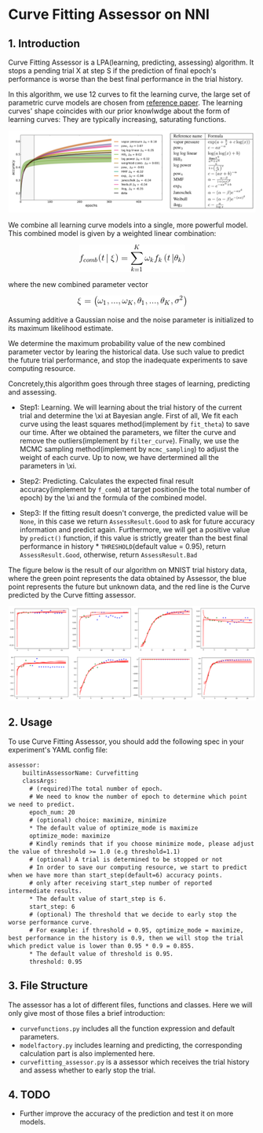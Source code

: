 Curve Fitting Assessor on NNI
===

## 1. Introduction
Curve Fitting Assessor is a LPA(learning, predicting, assessing) algorithm. It stops a pending trial X at step S if the prediction of final epoch's performance is worse than the best final performance in the trial history. 

In this algorithm, we use 12 curves to fit the learning curve, the large set of parametric curve models are chosen from [reference paper][1]. The learning curves' shape coincides with our prior knowlwdge about the form of learning curves: They are typically increasing, saturating functions.

<p align="center">
<img src="./learning_curve.PNG" alt="drawing"/>
</p>

We combine all learning curve models into a single, more powerful model. This combined model is given by a weighted linear combination:
<p align="center">
<img src="./f_comb.gif" alt="drawing"/>
</p>
where the new combined parameter vector
<p align="center">
<img src="./expression_xi.gif" alt="drawing"/>
</p>
Assuming additive a Gaussian noise and the noise parameter is initialized to its maximum likelihood estimate.

We determine the maximum probability value of the new combined parameter vector by learing the historical data. Use such value to predict the future trial performance, and stop the inadequate experiments to save computing resource.

Concretely,this algorithm goes through three stages of learning, predicting and assessing.

* Step1: Learning. We will learning about the trial history of the current trial and determine the \xi at Bayesian angle. First of all, We fit each curve using the least squares method(implement by `fit_theta`) to save our time. After we obtained the parameters, we filter the curve and remove the outliers(implement by `filter_curve`). Finally, we use the MCMC sampling method(implement by `mcmc_sampling`) to adjust the weight of each curve. Up to now, we have dertermined all the parameters in \xi.

* Step2: Predicting. Calculates the expected final result accuracy(implement by `f_comb`) at target position(ie the total number of epoch) by the \xi and the formula of the combined model.

* Step3: If the fitting result doesn't converge, the predicted value will be `None`, in this case we return `AssessResult.Good` to ask for future accuracy information and predict again. Furthermore, we will get a positive value by `predict()` function, if this value is strictly greater than the best final performance in history * `THRESHOLD`(default value = 0.95), return `AssessResult.Good`, otherwise, return  `AssessResult.Bad`

The figure below is the result of our algorithm on MNIST trial history data, where the green point represents the data obtained by Assessor, the blue point represents the future but unknown data, and the red line is the Curve predicted by the Curve fitting assessor.

<p align="center">
<img src="./example_of_curve_fitting.PNG" alt="drawing"/>
</p>

## 2. Usage
To use Curve Fitting Assessor, you should add the following spec in your experiment's YAML config file:

```
assessor:
    builtinAssessorName: Curvefitting
    classArgs:
      # (required)The total number of epoch.
      # We need to know the number of epoch to determine which point we need to predict.
      epoch_num: 20
      # (optional) choice: maximize, minimize
      * The default value of optimize_mode is maximize
      optimize_mode: maximize
      # Kindly reminds that if you choose minimize mode, please adjust the value of threshold >= 1.0 (e.g threshold=1.1)
      # (optional) A trial is determined to be stopped or not
      # In order to save our computing resource, we start to predict when we have more than start_step(default=6) accuracy points.
      # only after receiving start_step number of reported intermediate results.
      * The default value of start_step is 6.
      start_step: 6
      # (optional) The threshold that we decide to early stop the worse performance curve.
      # For example: if threshold = 0.95, optimize_mode = maximize, best performance in the history is 0.9, then we will stop the trial which predict value is lower than 0.95 * 0.9 = 0.855.
      * The default value of threshold is 0.95.
      threshold: 0.95
```

## 3. File Structure
The assessor has a lot of different files, functions and classes. Here we will only give most of those files a brief introduction:

* `curvefunctions.py` includes all the function expression and default parameters.
* `modelfactory.py` includes learning and predicting, the corresponding calculation part is also implemented here.
* `curvefitting_assessor.py` is a assessor which receives the trial history and assess whether to early stop the trial.

## 4. TODO
* Further improve the accuracy of the prediction and test it on more models.


[1]: http://aad.informatik.uni-freiburg.de/papers/15-IJCAI-Extrapolation_of_Learning_Curves.pdf
